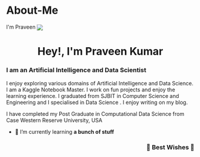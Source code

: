 # About-Me
I'm Praveen
<a href="[https://github.com/Praveenku32k/]">
  <img align="center"    src="https://github.com/Praveenku32k/PraveeKumar/blob/main/Pink%20and%20Purple%20Floral%20Patterned%20General%20Linkedin%20Banner%20(1).gif?raw=true" />
</a>


<h1 align="center">Hey!, I'm Praveen Kumar</h1>
<h3>I am an Artificial Intelligence and Data Scientist </h3>
I enjoy exploring various domains of Artificial Intelligence and Data Science. I am a Kaggle Notebook Master. I work on fun projects and enjoy the learning experience. I graduated  from SJBIT in Computer Science and  Engineering and I specialised in Data Science . I enjoy writing on my blog. 

I have completed my Post Graduate in Computational Data Science from Case Western Reserve University, USA

- 🌱 I’m currently learning **a bunch of stuff**


<h3 align="right">🌈 Best Wishes 🌈</h3>
